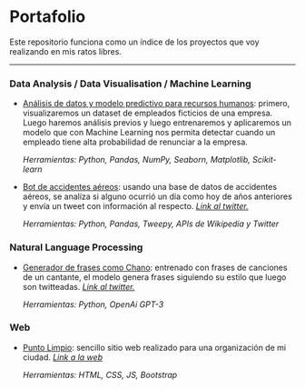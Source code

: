 # Portafolio

Este repositorio funciona como un índice de los proyectos que voy realizando en mis ratos libres.

---


### Data Analysis / Data Visualisation / Machine Learning

- [Análisis de datos y modelo predictivo para recursos humanos](https://github.com/bernaberb/ML-Recursos-Humanos/blob/main/Data_Recursos_Humanos_ML.ipynb): primero, visualizaremos un dataset de empleados ficticios de una empresa. Luego haremos análisis previos y luego entrenaremos y aplicaremos un modelo que con Machine Learning nos permita detectar cuando un empleado tiene alta probabilidad de renunciar a la empresa.

  _Herramientas: Python, Pandas, NumPy, Seaborn, Matplotlib, Scikit-learn_

- [Bot de accidentes aéreos](https://github.com/bernaberb/Bot-Accidentes-Aviacion/blob/main/Aviation_Accidents_Bot.ipynb): usando una base de datos de accidentes aéreos, se analiza si alguno ocurrió un día como hoy de años anteriores y envía un tweet con información al respecto. [_Link al twitter._](https://twitter.com/AirAccidentsBot)

  _Herramientas: Python, Pandas, Tweepy, APIs de Wikipedia y Twitter_

### Natural Language Processing

- [Generador de frases como Chano](https://github.com/bernaberb/Bot-AI-que-tuitea-como-Chano/blob/main/Chano_BOT_AI.ipynb): entrenado con frases de canciones de un cantante, el modelo genera frases siguiendo su estilo que luego son twitteadas. [_Link al twitter._](https://twitter.com/chano_bot)

  _Herramientas: Python, OpenAi GPT-3_

  
 ### Web
 
 - [Punto Limpio](https://github.com/bernaberb/Punto-Limpio-Web): sencillo sitio web realizado para una organización de mi ciudad. [_Link a la web_](http://www.puntolimpiomiramar.com.ar)

   _Herramientas: HTML, CSS, JS, Bootstrap_
